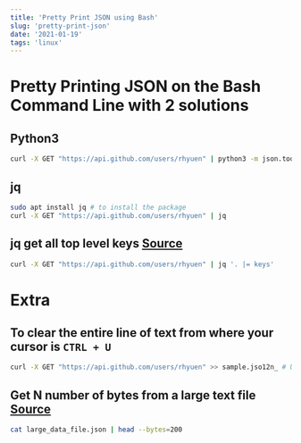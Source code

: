 ```yaml
---
title: 'Pretty Print JSON using Bash'
slug: 'pretty-print-json'
date: '2021-01-19'
tags: 'linux'
---
```


# Pretty Printing JSON on the Bash Command Line with 2 solutions

## Python3 

```bash
curl -X GET "https://api.github.com/users/rhyuen" | python3 -m json.tool
```

## jq 

```bash
sudo apt install jq # to install the package
curl -X GET "https://api.github.com/users/rhyuen" | jq 
```

## jq get all top level keys [Source](https://stackoverflow.com/a/65485614)

```bash
curl -X GET "https://api.github.com/users/rhyuen" | jq '. |= keys'
```

# Extra 

## To clear the entire line of text from where your cursor is `CTRL + U`

```bash
curl -X GET "https://api.github.com/users/rhyuen" >> sample.jso12n_ # Underscore is where the cursor is 
```

## Get N number of bytes from a large text file [Source](https://stackoverflow.com/a/9679852)

```bash
cat large_data_file.json | head --bytes=200
```